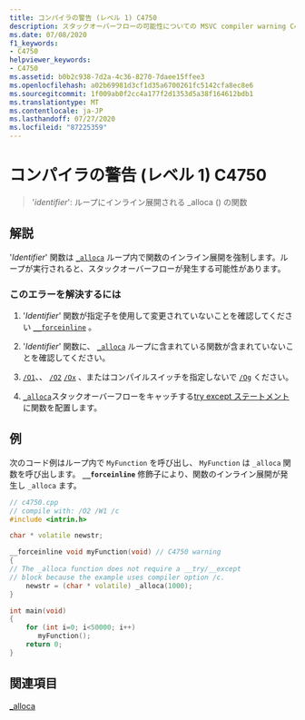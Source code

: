```yaml
---
title: コンパイラの警告 (レベル 1) C4750
description: スタックオーバーフローの可能性についての MSVC compiler warning C4750 について説明します。
ms.date: 07/08/2020
f1_keywords:
- C4750
helpviewer_keywords:
- C4750
ms.assetid: b0b2c938-7d2a-4c36-8270-7daee15ffee3
ms.openlocfilehash: a02b69981d3cf1d35a6700261fc5142cfa8ec8e6
ms.sourcegitcommit: 1f009ab0f2cc4a177f2d1353d5a38f164612bdb1
ms.translationtype: MT
ms.contentlocale: ja-JP
ms.lasthandoff: 07/27/2020
ms.locfileid: "87225359"
---
```

# <a name="compiler-warning-level-1-c4750"></a>コンパイラの警告 (レベル 1) C4750

> '*identifier*': ループにインライン展開される _alloca () の関数

## <a name="remarks"></a>解説

'*Identifier*' 関数は [`_alloca`](../../c-runtime-library/reference/alloca.md) ループ内で関数のインライン展開を強制します。ループが実行されると、スタックオーバーフローが発生する可能性があります。

### <a name="to-correct-this-error"></a>このエラーを解決するには

1. '*Identifier*' 関数が指定子を使用して変更されていないことを確認してください [`__forceinline`](../../cpp/inline-functions-cpp.md) 。

1. '*Identifier*' 関数に、 [`_alloca`](../../c-runtime-library/reference/alloca.md) ループに含まれている関数が含まれていないことを確認してください。

1. [`/O1`](../../build/reference/o1-o2-minimize-size-maximize-speed.md)、、 [`/O2`](../../build/reference/o1-o2-minimize-size-maximize-speed.md) [`/Ox`](../../build/reference/ox-full-optimization.md) 、またはコンパイルスイッチを指定しないで [`/Og`](../../build/reference/og-global-optimizations.md) ください。

1. [`_alloca`](../../c-runtime-library/reference/alloca.md)スタックオーバーフローをキャッチする[try except ステートメント](../../cpp/try-except-statement.md)に関数を配置します。

## <a name="example"></a>例

次のコード例はループ内で `MyFunction` を呼び出し、 `MyFunction` は `_alloca` 関数を呼び出します。 **`__forceinline`** 修飾子により、関数のインライン展開が発生し `_alloca` ます。

```cpp
// c4750.cpp
// compile with: /O2 /W1 /c
#include <intrin.h>

char * volatile newstr;

__forceinline void myFunction(void) // C4750 warning
{
// The _alloca function does not require a __try/__except
// block because the example uses compiler option /c.
    newstr = (char * volatile) _alloca(1000);
}

int main(void)
{
    for (int i=0; i<50000; i++)
       myFunction();
    return 0;
}
```

## <a name="see-also"></a>関連項目

[_alloca](../../c-runtime-library/reference/alloca.md)
